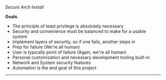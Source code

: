 *Secure Arch Install*

**Goals**
- The principle of least privilege is absolutely necessary
- Security and convenience must be balanced to make for a usable system
- Implement layers of security, so if one fails, another steps in
- Prep for failure (We're all human)
- User is typically point of failure (Again, we're all human)
- Personal customization and necessary development tooling built-in
- Network and System security features
- Automation is the end goal of this project

***

